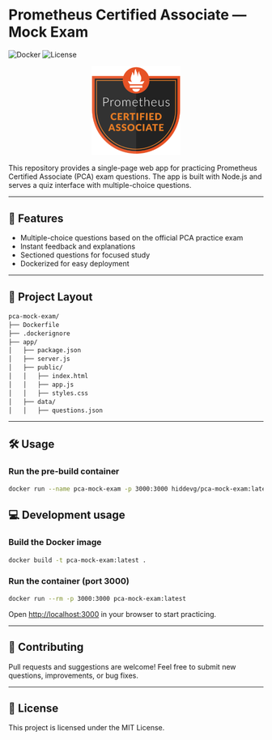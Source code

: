 # Prometheus Certified Associate — Mock Exam

![Docker](https://img.shields.io/badge/docker-ready-blue)
![License](https://img.shields.io/badge/license-MIT-green)

<p align="center" width="100%">
    <img width="35%" src="./app/public/pca-logo.png">
</p>

This repository provides a single-page web app for practicing Prometheus Certified Associate (PCA) exam questions. The app is built with Node.js and serves a quiz interface with multiple-choice questions.

---

## 🚀 Features

- Multiple-choice questions based on the official PCA practice exam
- Instant feedback and explanations
- Sectioned questions for focused study
- Dockerized for easy deployment

---

## 📁 Project Layout

```bash
pca-mock-exam/
├── Dockerfile
├── .dockerignore
├── app/
│   ├── package.json
│   ├── server.js
│   ├── public/
│   │   ├── index.html
│   │   ├── app.js
│   │   ├── styles.css
│   ├── data/
│   │   ├── questions.json
```

---

## 🛠️ Usage

### Run the pre-build container

```sh
docker run --name pca-mock-exam -p 3000:3000 hiddevg/pca-mock-exam:latest
```

## 💻 Development usage

### Build the Docker image

```sh
docker build -t pca-mock-exam:latest .
```

### Run the container (port 3000)

```sh
docker run --rm -p 3000:3000 pca-mock-exam:latest
```

Open [http://localhost:3000](http://localhost:3000) in your browser to start practicing.

---

## 📝 Contributing

Pull requests and suggestions are welcome! Feel free to submit new questions, improvements, or bug fixes.

---

## 📄 License

This project is licensed under the MIT License.
